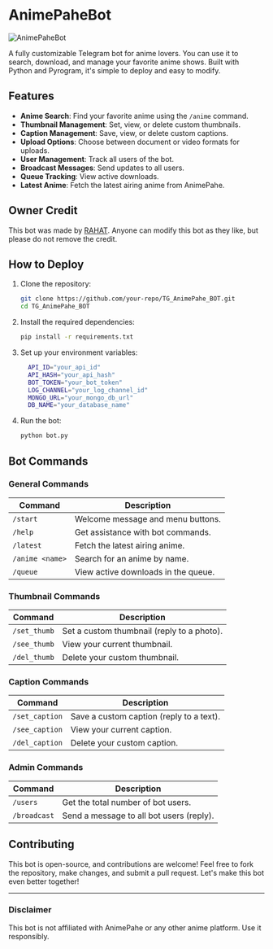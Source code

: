# AnimePaheBot

![AnimePaheBot](https://te.legra.ph/file/e38537beb7d088ba880a0.jpg)

A fully customizable Telegram bot for anime lovers. You can use it to search, download, and manage your favorite anime shows. Built with Python and Pyrogram, it's simple to deploy and easy to modify.

## Features
- **Anime Search**: Find your favorite anime using the `/anime` command.
- **Thumbnail Management**: Set, view, or delete custom thumbnails.
- **Caption Management**: Save, view, or delete custom captions.
- **Upload Options**: Choose between document or video formats for uploads.
- **User Management**: Track all users of the bot.
- **Broadcast Messages**: Send updates to all users.
- **Queue Tracking**: View active downloads.
- **Latest Anime**: Fetch the latest airing anime from AnimePahe.

## Owner Credit
This bot was made by [RAHAT](https://t.me/r4h4t_69). Anyone can modify this bot as they like, but please do not remove the credit.

## How to Deploy
1. Clone the repository:
   ```bash
   git clone https://github.com/your-repo/TG_AnimePahe_BOT.git
   cd TG_AnimePahe_BOT
   ```

2. Install the required dependencies:
   ```bash
   pip install -r requirements.txt
   ```

3. Set up your environment variables:
   ```bash
     API_ID="your_api_id"
     API_HASH="your_api_hash"
     BOT_TOKEN="your_bot_token"
     LOG_CHANNEL="your_log_channel_id"
     MONGO_URL="your_mongo_db_url"
     DB_NAME="your_database_name"
   ```

4. Run the bot:
   ```bash
   python bot.py
   ```

## Bot Commands

### General Commands
| Command             | Description                                   |
|---------------------|-----------------------------------------------|
| `/start`            | Welcome message and menu buttons.            |
| `/help`             | Get assistance with bot commands.            |
| `/latest`           | Fetch the latest airing anime.               |
| `/anime <name>`     | Search for an anime by name.                 |
| `/queue`            | View active downloads in the queue.          |

### Thumbnail Commands
| Command             | Description                                   |
|---------------------|-----------------------------------------------|
| `/set_thumb`        | Set a custom thumbnail (reply to a photo).   |
| `/see_thumb`        | View your current thumbnail.                 |
| `/del_thumb`        | Delete your custom thumbnail.                |

### Caption Commands
| Command             | Description                                   |
|---------------------|-----------------------------------------------|
| `/set_caption`      | Save a custom caption (reply to a text).     |
| `/see_caption`      | View your current caption.                   |
| `/del_caption`      | Delete your custom caption.                  |

### Admin Commands
| Command             | Description                                   |
|---------------------|-----------------------------------------------|
| `/users`            | Get the total number of bot users.           |
| `/broadcast`        | Send a message to all bot users (reply).     |

## Contributing
This bot is open-source, and contributions are welcome! Feel free to fork the repository, make changes, and submit a pull request. Let's make this bot even better together!

---
### Disclaimer
This bot is not affiliated with AnimePahe or any other anime platform. Use it responsibly.
